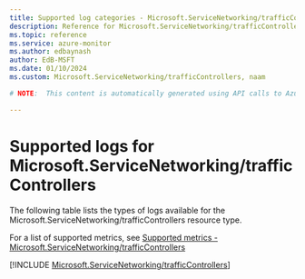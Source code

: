 ```yaml
---
title: Supported log categories - Microsoft.ServiceNetworking/trafficControllers
description: Reference for Microsoft.ServiceNetworking/trafficControllers in Azure Monitor Logs.
ms.topic: reference
ms.service: azure-monitor
ms.author: edbaynash
author: EdB-MSFT
ms.date: 01/10/2024
ms.custom: Microsoft.ServiceNetworking/trafficControllers, naam

# NOTE:  This content is automatically generated using API calls to Azure. Any edits made on these files will be overwritten in the next run of the script. 

---
```





# Supported logs for Microsoft.ServiceNetworking/trafficControllers  
The following table lists the types of logs available for the Microsoft.ServiceNetworking/trafficControllers resource type.
  
  
  
For a list of supported metrics, see [Supported metrics - Microsoft.ServiceNetworking/trafficControllers](../supported-metrics/microsoft-servicenetworking-trafficcontrollers-metrics.md)  
  

  
[!INCLUDE [Microsoft.ServiceNetworking/trafficControllers](./includes/microsoft-servicenetworking-trafficcontrollers-logs-include.md)]  
  
  

